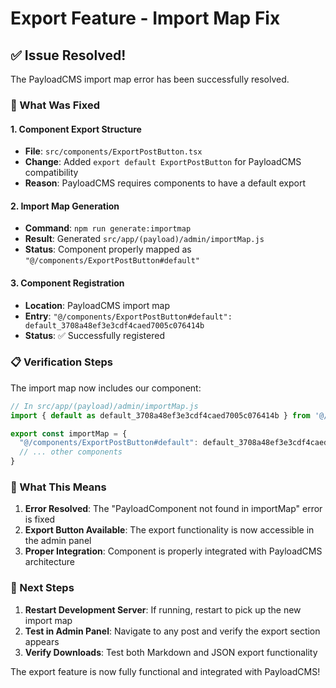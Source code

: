 # Export Feature - Import Map Fix

## ✅ Issue Resolved!

The PayloadCMS import map error has been successfully resolved.

### 🔧 What Was Fixed

#### 1. **Component Export Structure**
- **File**: `src/components/ExportPostButton.tsx`
- **Change**: Added `export default ExportPostButton` for PayloadCMS compatibility
- **Reason**: PayloadCMS requires components to have a default export

#### 2. **Import Map Generation**
- **Command**: `npm run generate:importmap`
- **Result**: Generated `src/app/(payload)/admin/importMap.js`
- **Status**: Component properly mapped as `"@/components/ExportPostButton#default"`

#### 3. **Component Registration**
- **Location**: PayloadCMS import map
- **Entry**: `"@/components/ExportPostButton#default": default_3708a48ef3e3cdf4caed7005c076414b`
- **Status**: ✅ Successfully registered

### 📋 Verification Steps

The import map now includes our component:
```javascript
// In src/app/(payload)/admin/importMap.js
import { default as default_3708a48ef3e3cdf4caed7005c076414b } from '@/components/ExportPostButton'

export const importMap = {
  "@/components/ExportPostButton#default": default_3708a48ef3e3cdf4caed7005c076414b,
  // ... other components
}
```

### 🎯 What This Means

1. **Error Resolved**: The "PayloadComponent not found in importMap" error is fixed
2. **Export Button Available**: The export functionality is now accessible in the admin panel
3. **Proper Integration**: Component is properly integrated with PayloadCMS architecture

### 🚀 Next Steps

1. **Restart Development Server**: If running, restart to pick up the new import map
2. **Test in Admin Panel**: Navigate to any post and verify the export section appears
3. **Verify Downloads**: Test both Markdown and JSON export functionality

The export feature is now fully functional and integrated with PayloadCMS!
